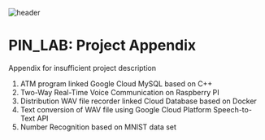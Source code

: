 ![header](https://capsule-render.vercel.app/api?type=soft&color=006EDB&fontColor=DEEAF7&height=200&section=header&text=PIN_LAB&desc=Project%20Appendix&descAlignY=80&fontSize=90)
# PIN_LAB: Project Appendix
Appendix for insufficient project description

1. ATM program linked Google Cloud MySQL based on C++
3. Two-Way Real-Time Voice Communication on Raspberry PI
4. Distribution WAV file recorder linked Cloud Database based on Docker
5. Text conversion of WAV file using Google Cloud Platform Speech-to-Text API
6. Number Recognition based on MNIST data set
